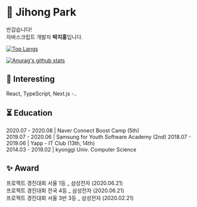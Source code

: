 # :space_invader: Jihong Park

반갑습니다!   
자바스크립트 개발자 **박지홍**입니다.  



[![Top Langs](https://github-readme-stats.vercel.app/api/top-langs/?username=hongzzi&layout=compact)](https://github.com/hongzzi/github-readme-stats)

[![Anurag's github stats](https://github-readme-stats.vercel.app/api?username=hongzzi&count_private=true&theme=gotham&show_icons=true&hide=contribs,prs)](https://github.com/hongzzi/github-readme-stats)

## :lollipop:  Interesting

React, TypeScript, Next.js -..


## :hourglass_flowing_sand: Education

2020.07 - 2020.08 | Naver Connect Boost Camp (5th)   
2019.07 - 2020.06 | Samsung for Youth Software Academy (2nd)
2018.07 - 2019.06 | Yapp - IT Club (13th, 14th)  
2014.03 - 2019.02 | kyonggi Univ. Computer Science



## :sparkles: Award

프로젝트 경진대회 서울 1등 _ 삼성전자 (2020.06.21)  
프로젝트 경진대회 전국 4등 _ 삼성전자 (2020.06.21)  
프로젝트 경진대회 서울 3반 3등 _ 삼성전자 (2020.02.21)  
